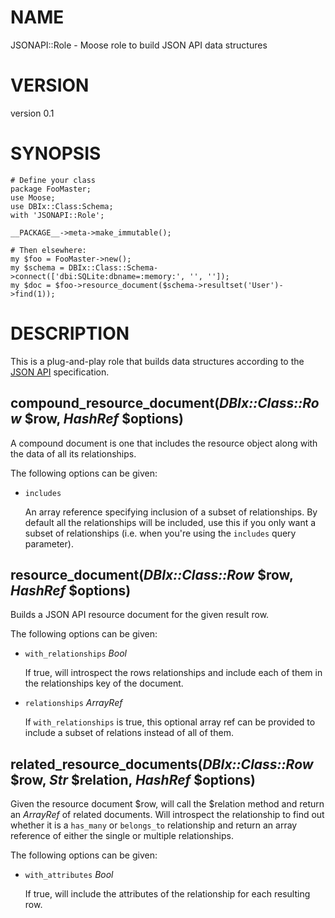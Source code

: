 # NAME

JSONAPI::Role - Moose role to build JSON API data structures

# VERSION

version 0.1

# SYNOPSIS

    # Define your class
    package FooMaster;
    use Moose;
    use DBIx::Class:Schema;
    with 'JSONAPI::Role';

    __PACKAGE__->meta->make_immutable();

    # Then elsewhere:
    my $foo = FooMaster->new();
    my $schema = DBIx::Class::Schema->connect(['dbi:SQLite:dbname=:memory:', '', '']);
    my $doc = $foo->resource_document($schema->resultset('User')->find(1));

# DESCRIPTION

This is a plug-and-play role that builds data structures according
to the [JSON API](http://jsonapi.org/format/) specification.

## compound\_resource\_document(_DBIx::Class::Row_ $row, _HashRef_ $options)

A compound document is one that includes the resource object
along with the data of all its relationships.

The following options can be given:

- `includes`

    An array reference specifying inclusion of a subset of relationships.
    By default all the relationships will be included, use this if you
    only want a subset of relationships (i.e. when you're using the
    `includes` query parameter).

## resource\_document(_DBIx::Class::Row_ $row, _HashRef_ $options)

Builds a JSON API resource document for the given result row.

The following options can be given:

- `with_relationships` _Bool_

    If true, will introspect the rows relationships and include each
    of them in the relationships key of the document.

- `relationships` _ArrayRef_

    If `with_relationships` is true, this optional array ref can be
    provided to include a subset of relations instead of all of them.

## related\_resource\_documents(_DBIx::Class::Row_ $row, _Str_ $relation, _HashRef_ $options)

Given the resource document $row, will call the $relation method and return an _ArrayRef_ of
related documents. Will introspect the relationship to find out whether it is a `has_many` or `belongs_to`
relationship and return an array reference of either the single or multiple relationships.

The following options can be given:

- `with_attributes` _Bool_

    If true, will include the attributes of the relationship for each resulting row.
